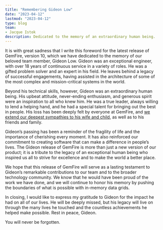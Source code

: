 ```yaml
---
title: "Remembering Gideon Low"
date: "2023-04-12"
lastmod: "2023-04-12"
type: blog
team:
- Jacque Istok
description: Dedicated to the memory of an extraordinary human being.
---
```


It is with great sadness that I write this foreword for the latest release of GemFire, version 10, which we have dedicated to the memory of our beloved team member, Gideon Low. Gideon was an exceptional engineer, with over 18 years of continuous service in a variety of roles. He was a gifted problem solver and an expert in his field. He leaves behind a legacy of successful engagements, having assisted in the architecture of some of the most complex and mission-critical systems in the world.

Beyond his technical skills, however, Gideon was an extraordinary human being. His upbeat attitude, never-ending enthusiasm, and generous spirit were an inspiration to all who knew him. He was a true leader, always willing to lend a helping hand, and he had a special talent for bringing out the best in people. His loss has been deeply felt by everyone at GemFire, and [we extend our deepest sympathies to his wife and child](https://www.gofundme.com/f/gideon-low), as well as to his friends and family.

Gideon’s passing has been a reminder of the fragility of life and the importance of cherishing every moment. It has also reinforced our commitment to creating software that can make a difference in people’s lives. The Gideon release of GemFire is more than just a new version of our product; it is a tribute to the legacy of an exceptional human being who inspired us all to strive for excellence and to make the world a better place.

We hope that this release of GemFire will serve as a lasting testament to Gideon’s remarkable contributions to our team and to the broader technology community. We know that he would have been proud of the work we have done, and we will continue to honor his memory by pushing the boundaries of what is possible with in-memory data grids.

In closing, I would like to express my gratitude to Gideon for the impact he had on all of our lives. He will be deeply missed, but his legacy will live on through the many lives he touched and the countless achievements he helped make possible. Rest in peace, Gideon. 

You will never be forgotten.

